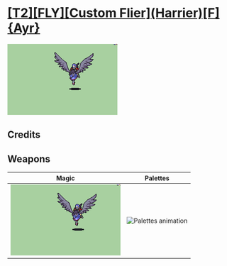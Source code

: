 # [\[T2\]\[FLY\]\[Custom Flier\]\(Harrier\)\[F\]{Ayr}](./)

<img src="./6.%20Magic/Magic_000.png" alt="[T2][FLY][Custom Flier](Harrier)[F]{Ayr} standing" />

## Credits



## Weapons


|Magic |Palettes |
|  :---: | :---: |
| <img alt="Magic animation" src="./6.%20Magic/Magic.gif" /> | <img alt="Palettes animation" src="./Palettes/Palettes.gif" /> |
